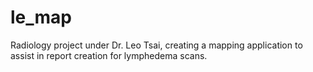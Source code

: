 # le_map
Radiology project under Dr. Leo Tsai, creating a mapping application to assist in report creation for lymphedema scans. 
